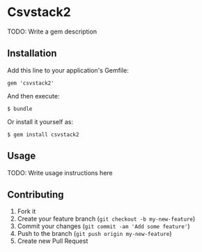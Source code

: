 # Csvstack2

TODO: Write a gem description

## Installation

Add this line to your application's Gemfile:

    gem 'csvstack2'

And then execute:

    $ bundle

Or install it yourself as:

    $ gem install csvstack2

## Usage

TODO: Write usage instructions here

## Contributing

1. Fork it
2. Create your feature branch (`git checkout -b my-new-feature`)
3. Commit your changes (`git commit -am 'Add some feature'`)
4. Push to the branch (`git push origin my-new-feature`)
5. Create new Pull Request
